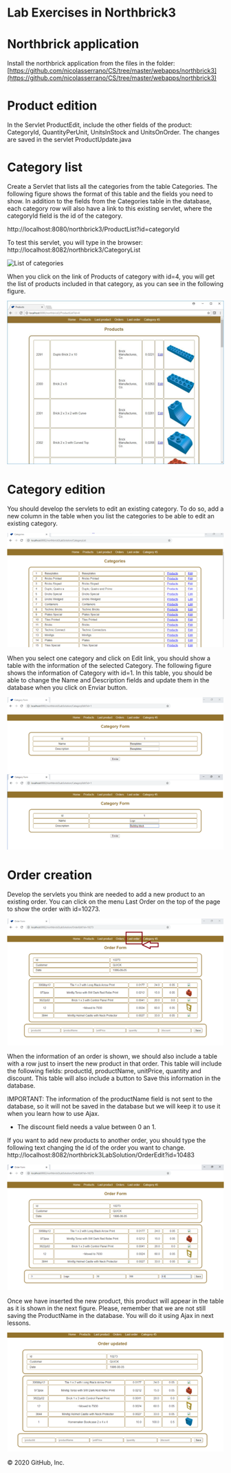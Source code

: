 # Lab Exercises in Northbrick3

# Northbrick application

Install the northbrick application from the files in the folder: 
[https://github.com/nicolasserrano/CS/tree/master/webapps/northbrick3](https://github.com/nicolasserrano/CS/tree/master/webapps/northbrick3)

# Product edition

In the Servlet ProductEdit, include the other fields of the product:  CategoryId, QuantityPerUnit, UnitsInStock and UnitsOnOrder.
The changes are saved in the servlet ProductUpdate.java

# Category list

Create a Servlet that lists all the categories from the table Categories. The following figure shows the format of this table and the fields you need to show. In addition to the fields from the Categories table in the database, each category row will also have a link to this existing servlet, where the categoryId field is the id of the category.

http://localhost:8080/northbrick3/ProductList?id=categoryId 

To test this servlet, you will type in the browser: http://localhost:8082/northbrick3/CategoryList

![List of categories](https://josuneha.github.io/SoftEng/CategoryList.png)

When you click on the link of Products of category with id=4, you will get the list of products included in that category, as you can see in the following figure.

![List of products of a category](https://github.com/josuneha/SoftEng/blob/master/CategoryProductList.jpg)

# Category edition
You should develop the servlets to edit an existing category. To do so, add a new column in the table when you list the categories to be able to edit an existing category. 

![List of categories](https://github.com/josuneha/SoftEng/blob/master/CategoryList2.png)

When you select one category and click on Edit link, you should show a table with the information of the selected Category. The following figure shows the information of Category with id=1. 
In this table, you should be able to change the Name and Description fields and update them in the database when you click on Enviar button. 

![Category update](https://github.com/josuneha/SoftEng/blob/master/CategoryEdit.png)
![Category update2](https://github.com/josuneha/SoftEng/blob/master/CategoryUpdateEx.png)





# Order creation

Develop the servlets you think are needed to add a new product to an existing order. 
You can click on the menu Last Order on the top of the page to show the order with id=10273. 

![Order1](https://github.com/josuneha/SoftEng/blob/master/OrderEdit2.png)



When the information of an order is shown, we should also include a table with a row just to insert the new product in that order. This 
table will include the following fields: productId, productName, unitPrice, quantity and discount. This table will also include a button to Save this information in the database. 

IMPORTANT: The information of the productName field is not sent to the database, so it will not be saved in the database but we will keep it to use it when you learn how to use Ajax. 
- The discount field needs a value between 0 an 1.

If you want to add new products to another order, you should type the following text changing the id of the order you want to change. 
http://localhost:8082/northbrick3LabSolution/OrderEdit?id=10483



![Order2](https://github.com/josuneha/SoftEng/blob/master/OrderEdit3.png)

Once we have inserted the new product, this product will appear in the table as it is shown in the next figure. Please, remember that we are not still saving the ProductName in the database. You will do it using Ajax in next lessons. 

![Order3](https://github.com/josuneha/SoftEng/blob/master/OrderEdit4.png)

© 2020 GitHub, Inc.
